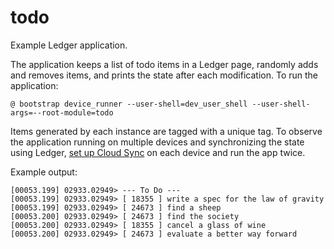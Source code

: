# todo

Example Ledger application.

The application keeps a list of todo items in a Ledger page, randomly adds and
removes items, and prints the state after each modification. To run the application:

```
@ bootstrap device_runner --user-shell=dev_user_shell --user-shell-args=--root-module=todo
```

Items generated by each instance are tagged with a unique tag. To observe the
application running on multiple devices and synchronizing the state using
Ledger, [set up Cloud
Sync](https://fuchsia.googlesource.com/ledger/+/HEAD/docs/user_guide.md#Setup)
on each device and run the app twice.

Example output:

```
[00053.199] 02933.02949> --- To Do ---
[00053.199] 02933.02949> [ 18355 ] write a spec for the law of gravity
[00053.199] 02933.02949> [ 24673 ] find a sheep
[00053.200] 02933.02949> [ 24673 ] find the society
[00053.200] 02933.02949> [ 18355 ] cancel a glass of wine
[00053.200] 02933.02949> [ 24673 ] evaluate a better way forward
```
